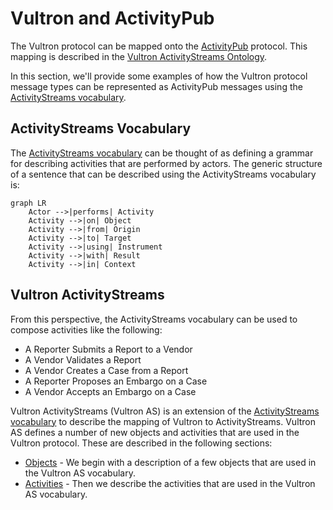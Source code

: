 # Vultron and ActivityPub

The Vultron protocol can be mapped onto the [ActivityPub](https://www.w3.org/TR/activitypub/)
protocol. This mapping is described in the
[Vultron ActivityStreams Ontology](../../reference/ontology/vultron_as.md).

In this section, we'll provide some examples of how the Vultron protocol
message types can be represented as ActivityPub messages using the
[ActivityStreams vocabulary](https://www.w3.org/TR/activitystreams-vocabulary/).

## ActivityStreams Vocabulary

The [ActivityStreams vocabulary](https://www.w3.org/TR/activitystreams-vocabulary/) can be thought of as defining a
grammar for describing activities that are performed by actors. The generic structure of a sentence that can be
described using the ActivityStreams vocabulary is:

```mermaid
graph LR
    Actor -->|performs| Activity
    Activity -->|on| Object
    Activity -->|from| Origin
    Activity -->|to| Target
    Activity -->|using| Instrument
    Activity -->|with| Result
    Activity -->|in| Context
```

## Vultron ActivityStreams

From this perspective, the ActivityStreams vocabulary can be used to compose activities like the following:

- A Reporter Submits a Report to a Vendor
- A Vendor Validates a Report
- A Vendor Creates a Case from a Report
- A Reporter Proposes an Embargo on a Case
- A Vendor Accepts an Embargo on a Case

Vultron ActivityStreams (Vultron AS) is an extension of the
[ActivityStreams vocabulary](https://www.w3.org/TR/activitystreams-vocabulary/)
to describe the mapping of Vultron to ActivityStreams.
Vultron AS defines a number of new objects and activities that are used in the
Vultron protocol. These are described in the following sections:

- [Objects](objects.md) - We begin with a description of a few objects that are used in the
Vultron AS vocabulary.
- [Activities](activities/index.md) - Then we describe the activities that are used in the Vultron AS vocabulary.
